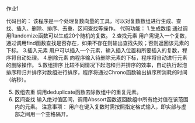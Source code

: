 作业1

代码目的：
该程序是一个处理复数向量的工具，可以对复数数组进行生成、查找、插入、删除、排序、去重、区间查找等操作。
代码功能：
1.生成数组
通过调用Randomize函数可以生成20个随机的复数。
2.查找元素
用户需键入一个复数，通过调用find函数查找是否存在，如果不存在则输出查找失败；否则返回该元素的下标。
3.插入元素
用户可以插入一个元素，输入插入位置和所要插入的复数，程序将自动处理。
4.删除元素
向程序输入待删除元素的下标，程序将自动进行元素的删除操作。
5.数组排序
比较不同情况下起泡和归并排序的效率，自动执行起泡排序和归并排序对数组进行排序，程序将通过Chrono函数输出排序所消耗的时间（纳秒）。

5. 数组去重
调用deduplicate函数去除数组中的重复元素。
6. 区间查找
输入绝对值区间，调用Abssort函数返回数组中所有绝对值在该范围内的元素。
注意事项：
用户在键入复数时需按照指定格式输入，即实部与虚部之间用一个空格隔开。
